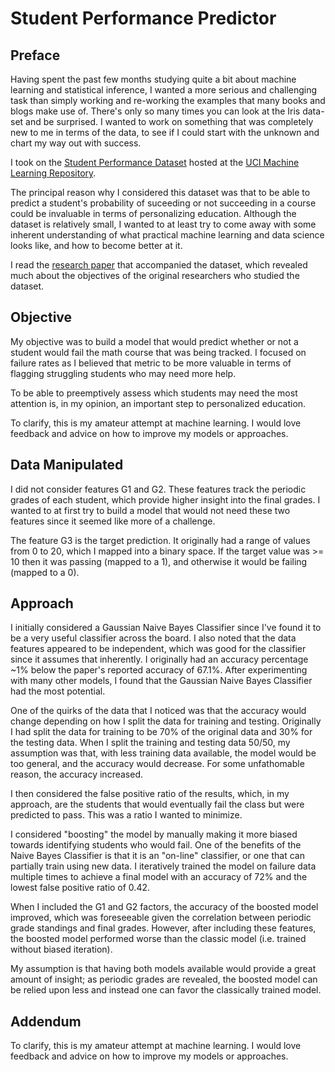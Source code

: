 # Student Performance Predictor #

## Preface ##

Having spent the past few months studying quite a bit about machine learning and statistical inference, I wanted a more serious and challenging task than simply working and re-working the examples that many books and blogs make use of. There's only so many times you can look at the Iris data-set and be surprised. I wanted to work on something that was completely new to me in terms of the data, to see if I could start with the unknown and chart my way out with success.

I took on the [Student Performance Dataset](https://archive.ics.uci.edu/ml/datasets/Student+Performance) hosted at the [UCI Machine Learning Repository](https://archive.ics.uci.edu/ml/index.html).

The principal reason why I considered this dataset was that to be able to predict a student's probability of suceeding or not succeeding in a course could be invaluable in terms of personalizing education. Although the dataset is relatively small, I wanted to at least try to come away with some inherent understanding of what practical machine learning and data science looks like, and how to become better at it.

I read the [research paper](http://www3.dsi.uminho.pt/pcortez/student.pdf) that accompanied the dataset, which revealed much about the objectives of the original researchers who studied the dataset.

## Objective ##

My objective was to build a model that would predict whether or not a student would fail the math course that was being tracked. I focused on failure rates as I believed that metric to be more valuable in terms of flagging struggling students who may need more help.

To be able to preemptively assess which students may need the most attention is, in my opinion, an important step to personalized education.

To clarify, this is my amateur attempt at machine learning. I would love feedback and advice on how to improve my models or approaches.

## Data Manipulated ##

I did not consider features G1 and G2. These features track the periodic grades of each student, which provide higher insight into the final grades. I wanted to at first try to build a model that would not need these two features since it seemed like more of a challenge.

The feature G3 is the target prediction. It originally had a range of values from 0 to 20, which I mapped into a binary space. If the target value was >= 10 then it was passing (mapped to a 1), and otherwise it would be failing (mapped to a 0).

## Approach ##

I initially considered a Gaussian Naive Bayes Classifier since I've found it to be a very useful classifier across the board. I also noted that the data features appeared to be independent, which was good for the classifier since it assumes that inherently. I originally had an accuracy percentage ~1% below the paper's reported accuracy of 67.1%. After experimenting with many other models, I found that the Gaussian Naive Bayes Classifier had the most potential.

One of the quirks of the data that I noticed was that the accuracy would change depending on how I split the data for training and testing. Originally I had split the data for training to be 70% of the original data and 30% for the testing data. When I split the training and testing data 50/50, my assumption was that, with less training data available, the model would be too general, and the accuracy would decrease. For some unfathomable reason, the accuracy increased.

I then considered the false positive ratio of the results, which, in my approach, are the students that would eventually fail the class but were predicted to pass. This was a ratio I wanted to minimize.

I considered "boosting" the model by manually making it more biased towards identifying students who would fail. One of the benefits of the Naive Bayes Classifier is that it is an "on-line" classifier, or one that can partially train using new data. I iteratively trained the model on failure data multiple times to achieve a final model with an accuracy of 72% and the lowest false positive ratio of 0.42.

When I included the G1 and G2 factors, the accuracy of the boosted model improved, which was foreseeable given the correlation between periodic grade standings and final grades. However, after including these features, the boosted model performed worse than the classic model (i.e. trained without biased iteration).

My assumption is that having both models available would provide a great amount of insight; as periodic grades are revealed, the boosted model can be relied upon less and instead one can favor the classically trained model.

## Addendum ##

To clarify, this is my amateur attempt at machine learning. I would love feedback and advice on how to improve my models or approaches.


